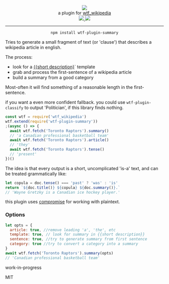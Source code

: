 <div align="center">
  <img src="https://cloud.githubusercontent.com/assets/399657/23590290/ede73772-01aa-11e7-8915-181ef21027bc.png" />

  <div>a plugin for <a href="https://github.com/spencermountain/wtf_wikipedia/">wtf_wikipedia</a></div>
  
  <!-- npm version -->
  <a href="https://npmjs.org/package/wtf-plugin-summary">
    <img src="https://img.shields.io/npm/v/wtf-plugin-summary.svg?style=flat-square" />
  </a>
  
  <!-- file size -->
  <a href="https://unpkg.com/wtf-plugin-summary/builds/wtf-plugin-summary.min.js">
    <img src="https://badge-size.herokuapp.com/spencermountain/wtf-plugin-html/master/builds/wtf-plugin-summary.min.js" />
  </a>
   <hr/>
</div>

<div align="center">
  <code>npm install wtf-plugin-summary</code>
</div>

Tries to generate a small fragment of text (or 'clause') that describes a wikipedia article in english.

The process:

- look for a [{{short description}](https://en.wikipedia.org/wiki/Template:Short_description)` template
- grab and process the first-sentence of a wikipedia article
- build a summary from a good category

Most-often it will find something of a reasonable length in the first-sentence.

if you want a even more confident fallback. you could use `wtf-plugin-classify` to output 'Politician', if this library finds nothing.

```js
const wtf = require('wtf_wikipedia')
wtf.extend(require('wtf-plugin-summary'))
;(async () => {
  await wtf.fetch('Toronto Raptors').summary()
  // 'a Canadian professional basketball team'
  await wtf.fetch('Toronto Raptors').article()
  // 'they'
  await wtf.fetch('Toronto Raptors').tense()
  // 'present'
})()
```

The idea is that every output is a short, uncomplicated 'is-a' text, and can be treated grammatically like:

```js
let copula = doc.tense() === 'past' ? 'was' : 'is'
return `${doc.title()} ${copula} ${doc.summary()}.`
// 'Wayne Gretzky is a Canadian ice hockey player.'
```

this plugin uses [compromise](http://compromise.cool) for working with plaintext.

### Options

```js
let opts = {
  article: true, //remove leading 'a', 'the', etc
  template: true, // look for summary in {{short description}}
  sentence: true, //try to generate summary from first sentence
  category: true //try to convert a category into a summary
}
await wtf.fetch('Toronto Raptors').summary(opts)
// 'Canadian professional basketball team'
```

work-in-progress

MIT
